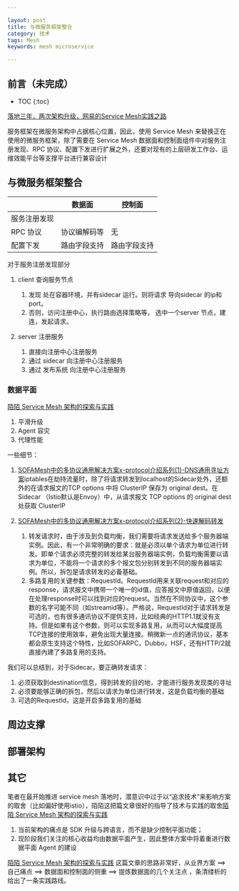 ```yaml
---

layout: post
title: 与微服务框架整合
category: 技术
tags: Mesh
keywords: mesh microservice

---
```


## 前言（未完成）

* TOC
{:toc}

[落地三年，两次架构升级，网易的Service Mesh实践之路](https://mp.weixin.qq.com/s/2UIp6l1haH6z6ISxHM4UjA)

服务框架在微服务架构中占据核心位置，因此，使用 Service Mesh 来替换正在使用的微服务框架，除了需要在 Service Mesh 数据面和控制面组件中对服务注册发现、RPC 协议、配置下发进行扩展之外，还要对现有的上层研发工作台、运维效能平台等支撑平台进行兼容设计

## 与微服务框架整合

||数据面|控制面|
|---|---|---|
|服务注册发现|||
|RPC 协议|协议编解码等|无|
|配置下发|路由字段支持|路由字段支持|

对于服务注册发现部分

1. client 查询服务节点

    1. 发现 处在容器环境，并有sidecar 运行。则将请求 导向sidecar 的ip和port。
    2. 否则，访问注册中心，执行路由选择策略等， 选中一个server 节点，建连，发起请求。 
2. server 注册服务

    1. 直接向注册中心注册服务
    2. 通过 sidecar 向注册中心注册服务
    3. 通过 发布系统  向注册中心注册服务


### 数据平面

[陌陌 Service Mesh 架构的探索与实践](https://mp.weixin.qq.com/s/EeJTpAMlx_mFZp6mh2i2xw) 

1. 平滑升级
2. Agent 容灾
3. 代理性能

一些细节：

1. [SOFAMesh中的多协议通用解决方案x-protocol介绍系列(1)-DNS通用寻址方案](https://skyao.io/post/201809-xprotocol-common-address-solution/)iptables在劫持流量时，除了将请求转发到localhost的Sidecar处外，还额外的在请求报文的TCP options 中将 ClusterIP 保存为 original dest。在 Sidecar （Istio默认是Envoy）中，从请求报文 TCP options 的 original dest 处获取 ClusterIP
2. [SOFAMesh中的多协议通用解决方案x-protocol介绍系列(2)-快速解码转发](https://skyao.io/post/201809-xprotocol-rapid-decode-forward/)

    1. 转发请求时，由于涉及到负载均衡，我们需要将请求发送给多个服务器端实例。因此，有一个非常明确的要求：就是必须以单个请求为单位进行转发。即单个请求必须完整的转发给某台服务器端实例，负载均衡需要以请求为单位，不能将一个请求的多个报文包分别转发到不同的服务器端实例。所以，拆包是请求转发的必备基础。
    2. 多路复用的关键参数：RequestId。RequestId用来关联request和对应的response，请求报文中携带一个唯一的id值，应答报文中原值返回，以便在处理response时可以找到对应的request。当然在不同协议中，这个参数的名字可能不同（如streamid等）。严格说，RequestId对于请求转发是可选的，也有很多通讯协议不提供支持，比如经典的HTTP1.1就没有支持。但是如果有这个参数，则可以实现多路复用，从而可以大幅度提高TCP连接的使用效率，避免出现大量连接。稍微新一点的通讯协议，基本都会原生支持这个特性，比如SOFARPC，Dubbo，HSF，还有HTTP/2就直接內建了多路复用的支持。

我们可以总结到，对于Sidecar，要正确转发请求：

1. 必须获取到destination信息，得到转发的目的地，才能进行服务发现类的寻址
2. 必须要能够正确的拆包，然后以请求为单位进行转发，这是负载均衡的基础
3. 可选的RequestId，这是开启多路复用的基础

## 周边支撑

## 部署架构

## 其它

笔者在最开始推进 service mesh 落地时，潜意识中过于以“追求技术”来影响方案的取舍（比如偏好使用istio），陌陌这把篇文章很好的指导了技术与实践的取舍[陌陌 Service Mesh 架构的探索与实践](https://mp.weixin.qq.com/s/EeJTpAMlx_mFZp6mh2i2xw)

1. 当前架构的痛点是 SDK 升级与跨语言，而不是缺少控制平面功能；
2. 现阶段我们关注的核心收益均由数据平面产生，因此整体方案中将着重进行数据平面 Agent 的建设

[陌陌 Service Mesh 架构的探索与实践](https://mp.weixin.qq.com/s/EeJTpAMlx_mFZp6mh2i2xw) 这篇文章的思路非常好，从业界方案 ==> 自己痛点 ==> 数据面和控制面的侧重 ==> 提炼数据面的几个关注点 ，条清缕析的给出了一条实践路线。